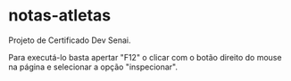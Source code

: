# notas-atletas

Projeto de Certificado Dev Senai.

Para executá-lo basta apertar "F12" o clicar com o botão direito do mouse na página e selecionar a opção "inspecionar".
